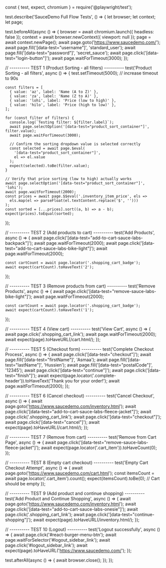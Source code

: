 const { test, expect, chromium } = require('@playwright/test');

test.describe('SauceDemo Full Flow Tests', () => {
  let browser;
  let context;
  let page;

  test.beforeAll(async () => {
    browser = await chromium.launch({ headless: false });
    context = await browser.newContext({ viewport: null });
    page = await context.newPage();
    await page.goto('https://www.saucedemo.com/');
    await page.fill('[data-test="username"]', 'standard_user');
    await page.fill('[data-test="password"]', 'secret_sauce');
    await page.click('[data-test="login-button"]');
    await page.waitForTimeout(3000);
  });

  // ---------- TEST 1 (Product Sorting - all filters) ----------
  test('Product Sorting - all filters', async () => {
    test.setTimeout(5000); // increase timeout to 90s

    const filters = [
      { value: 'az', label: 'Name (A to Z)' },
      { value: 'za', label: 'Name (Z to A)' },
      { value: 'lohi', label: 'Price (low to high)' },
      { value: 'hilo', label: 'Price (high to low)' },
    ];

    for (const filter of filters) {
      console.log(`Testing filter: ${filter.label}`);
      await page.selectOption('[data-test="product_sort_container"]', filter.value);
      await page.waitForTimeout(3000);

      // Confirm the sorting dropdown value is selected correctly
      const selected = await page.$eval(
        '[data-test="product_sort_container"]',
        el => el.value
      );
      expect(selected).toBe(filter.value);
    }

    // Verify that price sorting (low to high) actually works
    await page.selectOption('[data-test="product_sort_container"]', 'lohi');
    await page.waitForTimeout(2000);
    const prices = await page.$$eval('.inventory_item_price', els =>
      els.map(el => parseFloat(el.textContent.replace('$', '')))
    );
    const sorted = [...prices].sort((a, b) => a - b);
    expect(prices).toEqual(sorted);
  });

  // ---------- TEST 2 (Add products to cart) ----------
  test('Add Products', async () => {
    await page.click('[data-test="add-to-cart-sauce-labs-backpack"]');
    await page.waitForTimeout(2000);
    await page.click('[data-test="add-to-cart-sauce-labs-bike-light"]');
    await page.waitForTimeout(2000);

    const cartCount = await page.locator('.shopping_cart_badge');
    await expect(cartCount).toHaveText('2');
  });

  // ---------- TEST 3 (Remove products from cart) ----------
  test('Remove Products', async () => {
    await page.click('[data-test="remove-sauce-labs-bike-light"]');
    await page.waitForTimeout(2000);

    const cartCount = await page.locator('.shopping_cart_badge');
    await expect(cartCount).toHaveText('1');
  });

  // ---------- TEST 4 (View cart) ----------
  test('View Cart', async () => {
    await page.click('.shopping_cart_link');
    await page.waitForTimeout(2000);
    await expect(page).toHaveURL(/cart.html/);
  });

  // ---------- TEST 5 (Checkout form) ----------
  test('Complete Checkout Process', async () => {
    await page.click('[data-test="checkout"]');
    await page.fill('[data-test="firstName"]', 'Asmaa');
    await page.fill('[data-test="lastName"]', 'Hussien');
    await page.fill('[data-test="postalCode"]', '12345');
    await page.click('[data-test="continue"]');
    await page.click('[data-test="finish"]');
    await expect(page.locator('.complete-header')).toHaveText('Thank you for your order!');
    await page.waitForTimeout(2000);
  });

  // ---------- TEST 6 (Cancel checkout) ----------
  test('Cancel Checkout', async () => {
    await page.goto('https://www.saucedemo.com/inventory.html');
    await page.click('[data-test="add-to-cart-sauce-labs-fleece-jacket"]');
    await page.click('.shopping_cart_link');
    await page.click('[data-test="checkout"]');
    await page.click('[data-test="cancel"]');
    await expect(page).toHaveURL(/cart.html/);
  });

  // ---------- TEST 7 (Remove from cart) ----------
  test('Remove from Cart Page', async () => {
    await page.click('[data-test="remove-sauce-labs-fleece-jacket"]');
    await expect(page.locator('.cart_item')).toHaveCount(0);
  });

  // ---------- TEST 8 (Empty cart checkout) ----------
  test('Empty Cart Checkout Attempt', async () => {
    await page.goto('https://www.saucedemo.com/cart.html');
    const itemsCount = await page.locator('.cart_item').count();
    expect(itemsCount).toBe(0); // Cart should be empty
  });

  // ---------- TEST 9 (Add product and continue shopping) ----------
  test('Add Product and Continue Shopping', async () => {
    await page.goto('https://www.saucedemo.com/inventory.html');
    await page.click('[data-test="add-to-cart-sauce-labs-onesie"]');
    await page.click('.shopping_cart_link');
    await page.click('[data-test="continue-shopping"]');
    await expect(page).toHaveURL(/inventory.html/);
  });

  // ---------- TEST 10 (Logout) ----------
  test('Logout successfully', async () => {
    await page.click('#react-burger-menu-btn');
    await page.waitForSelector('#logout_sidebar_link');
    await page.click('#logout_sidebar_link');
    await expect(page).toHaveURL('https://www.saucedemo.com/');
  });

  test.afterAll(async () => {
    await browser.close();
  });
});
